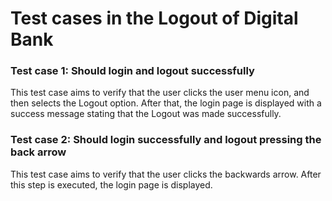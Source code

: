 # Test cases in the Logout of Digital Bank

### Test case 1: **Should login and logout successfully**

This test case aims to verify that the user clicks the user menu icon, and then selects the Logout option. 
After that, the login page is displayed with a success message stating that the Logout was made successfully.

### Test case 2: **Should login successfully and logout pressing the back arrow**

This test case aims to verify that the user clicks the backwards arrow. 
After this step is executed, the login page is displayed.

